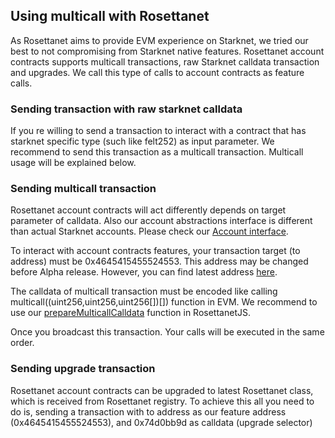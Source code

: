 ## Using multicall with Rosettanet

As Rosettanet aims to provide EVM experience on Starknet, we tried our best to not compromising from Starknet native features. Rosettanet account contracts supports multicall transactions, raw Starknet calldata transaction and upgrades. We call this type of calls to account contracts as feature calls.

### Sending transaction with raw starknet calldata

If you re willing to send a transaction to interact with a contract that has starknet specific type (such like felt252) as input parameter. We recommend to send this transaction as a multicall transaction. Multicall usage will be explained below.

### Sending multicall transaction

Rosettanet account contracts will act differently depends on target parameter of calldata. Also our account abstractions interface is different than actual Starknet accounts. Please check our [Account interface](../account-interface.md). 

To interact with account contracts features, your transaction target (to address) must be 0x4645415455524553. This address may be changed before Alpha release. However, you can find latest address [here](https://github.com/Digine-Labs/rosettacontracts/blob/27b7b759cf2391b7db56d67ce6be1a1610a4761c/src/constants.cairo#L2).

The calldata of multicall transaction must be encoded like calling multicall((uint256,uint256,uint256[])[]) function in EVM. We recommend to use our [prepareMulticallCalldata](https://github.com/Digine-Labs/rosettanetjs/blob/24d8015fa90fc4676d0773bcd1d6599134f38d34/src/multicall.ts#L4) function in RosettanetJS.

Once you broadcast this transaction. Your calls will be executed in the same order.

### Sending upgrade transaction

Rosettanet account contracts can be upgraded to latest Rosettanet class, which is received from Rosettanet registry. To achieve this all you need to do is, sending a transaction with to address as our feature address (0x4645415455524553), and 0x74d0bb9d as calldata (upgrade selector)